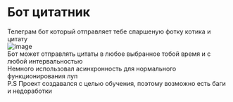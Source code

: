 # Бот цитатник
Телеграм бот который отправляет тебе спаршеную фотку котика и цитату <br>
![image](https://github.com/sadentie/telegrambot/assets/123425917/cf24b5f1-05e9-4c2e-92e9-a7d353486aca) <br>
Бот может отправлять цитаты в любое выбранное тобой время и с любой интервальностью <br>
Немного использовал асинхронность для нормального функционирования луп <br>
P.S Проект создавался с целью обучения, поэтому возможно есть баги и недоработки
